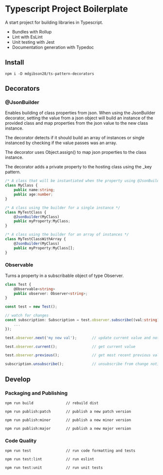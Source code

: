 # Typescript Project Boilerplate

A start project for building libraries in Typescript.

- Bundles with Rollup
- Lint with EsLint
- Unit testing with Jest
- Documentation generation with Typedoc


## Install

```node
npm i -D mdgibson28/ts-pattern-decorators
```

## Decorators

### @JsonBuilder

Enables building of class properties from json. When using the JsonBuilder decorator, setting the value from a json object will build an instance of the provided class and map properties from the json value to the new class instance.

The decorator detects if it should build an array of instances or single instanced by checking if the value passes was an array.

The decorator uses Object.assign() to map json properties to the class instance.

The decorator adds a private property to the hosting class using the _key pattern.

```typescript
/* A class that will be instantiated when the property using @JsonBuilder is set */
class MyClass {
    public name:string;
    public age:number;
}

/* A class using the builder for a single instance */
class MyTestClass {
    @JsonBuilder(MyClass) 
    public myProperty:MyClass;
}

/* A class using the builder for an array of instances */
class MyTestClassWithArray {
    @JsonBuilder(MyClass) 
    public myProperty:MyClass[];
}
```

### Observable

Turns a property in a subscribable object of type Observer.

```typescript
class Test {
    @Observable<string>
    public observer: Observer<string>;
}

const test = new Test();

// watch for changes
const subscription: Subscription = test.observer.subscribe((val:string) => {
    ...
});

test.observer.next('my new val');       // update current value and notify

test.observer.current();                // get current value

test.observer.previous();               // get most recent previous value

subscription.unsubscribe();             // unsubscribe from change notification
```


## Develop

### Packaging and Publishing

```node
npm run build               // rebuild dist
```

```node
npm run publish:patch       // publish a new patch version
```

```node
npm run publish:minor       // publish a new minor version
```

```node
npm run publish:major       // publish a new major version
```

### Code Quality

```node
npm run test                // run code formatting and tests
```

```node
npm run test:lint           // run eslint
```

```node
npm run test:unit           // run unit tests
```